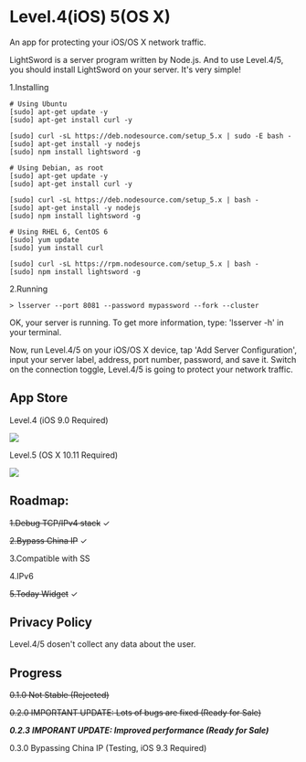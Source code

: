 # Level.4(iOS) 5(OS X)

An app for protecting your iOS/OS X network traffic.

LightSword is a server program written by Node.js. And to use Level.4/5, you should install LightSword on your server. It's very simple! 

1.Installing

```
# Using Ubuntu
[sudo] apt-get update -y
[sudo] apt-get install curl -y

[sudo] curl -sL https://deb.nodesource.com/setup_5.x | sudo -E bash -
[sudo] apt-get install -y nodejs
[sudo] npm install lightsword -g

# Using Debian, as root
[sudo] apt-get update -y
[sudo] apt-get install curl -y

[sudo] curl -sL https://deb.nodesource.com/setup_5.x | bash -
[sudo] apt-get install -y nodejs
[sudo] npm install lightsword -g

# Using RHEL 6, CentOS 6
[sudo] yum update
[sudo] yum install curl

[sudo] curl -sL https://rpm.nodesource.com/setup_5.x | bash -
[sudo] npm install lightsword -g
```
2.Running 

```
> lsserver --port 8081 --password mypassword --fork --cluster
```

OK, your server is running. To get more information, type: 'lsserver -h' in your terminal.

Now, run Level.4/5 on your iOS/OS X device, tap 'Add Server Configuration', input your server label, address, port number, password, and save it. Switch on the connection toggle, Level.4/5 is going to protect your network traffic.

App Store
---

Level.4 (iOS 9.0 Required)

[<img src="https://devimages.apple.com.edgekey.net/app-store/marketing/guidelines/images/badge-download-on-the-app-store.svg">](https://itunes.apple.com/us/app/level.4/id1082115711?ls=1&mt=8)

Level.5 (OS X 10.11 Required)

[<img src="https://devimages.apple.com.edgekey.net/app-store/marketing/guidelines/mac/images/badge-download-on-the-mac-app-store.svg">](https://itunes.apple.com/us/app/level.5/id1088733081?ls=1&mt=12)

Roadmap:
---

~~1.Debug TCP/IPv4 stack~~ ✓

~~2.Bypass China IP~~ ✓

3.Compatible with SS

4.IPv6

~~5.Today Widget~~ ✓

Privacy Policy
---

Level.4/5 dosen't collect any data about the user.

Progress
---

~~0.1.0 Not Stable (Rejected)~~

~~0.2.0 IMPORTANT UPDATE: Lots of bugs are fixed (Ready for Sale)~~

***0.2.3 IMPORANT UPDATE: Improved performance (Ready for Sale)***

0.3.0 Bypassing China IP (Testing, iOS 9.3 Required)
